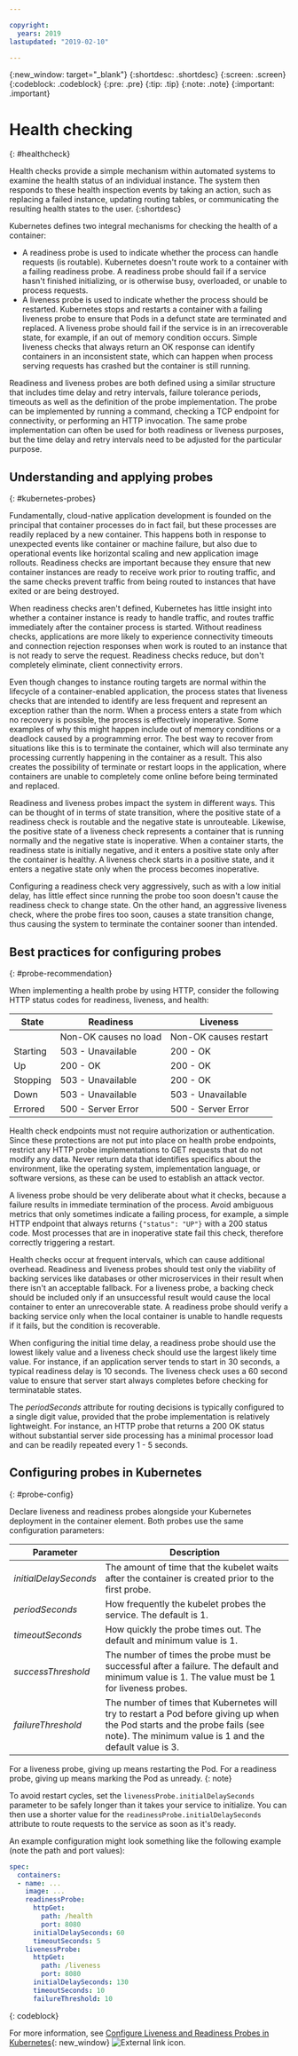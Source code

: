 ```yaml
---

copyright:
  years: 2019
lastupdated: "2019-02-10"

---
```


{:new_window: target="_blank"}
{:shortdesc: .shortdesc}
{:screen: .screen}
{:codeblock: .codeblock}
{:pre: .pre}
{:tip: .tip}
{:note: .note}
{:important: .important}

# Health checking
{: #healthcheck}

Health checks provide a simple mechanism within automated systems to examine the health status of an individual instance. The system then responds to these health inspection events by taking an action, such as replacing a failed instance, updating routing tables, or communicating the resulting health states to the user.
{:shortdesc}

Kubernetes defines two integral mechanisms for checking the health of a container:

* A readiness probe is used to indicate whether the process can handle requests (is routable). Kubernetes doesn't route work to a container with a failing readiness probe. A readiness probe should fail if a service hasn't finished initializing, or is otherwise busy, overloaded, or unable to process requests.
* A liveness probe is used to indicate whether the process should be restarted. Kubernetes stops and restarts a container with a failing liveness probe to ensure that Pods in a defunct state are terminated and replaced. A liveness probe should fail if the service is in an irrecoverable state, for example, if an out of memory condition occurs. Simple liveness checks that always return an OK response can identify containers in an inconsistent state, which can happen when process serving requests has crashed but the container is still running.

Readiness and liveness probes are both defined using a similar structure that includes time delay and retry intervals, failure tolerance periods, timeouts as well as the definition of the probe implementation. The probe can be implemented by running a command, checking a TCP endpoint for connectivity, or performing an HTTP invocation. The same probe implementation can often be used for both readiness or liveness purposes, but the time delay and retry intervals need to be adjusted for the particular purpose.

## Understanding and applying probes
{: #kubernetes-probes}

Fundamentally, cloud-native application development is founded on the principal that container processes do in fact fail, but these processes are readily replaced by a new container. This happens both in response to unexpected events like container or machine failure, but also due to operational events like horizontal scaling and new application image rollouts. Readiness checks are important because they ensure that new container instances are ready to receive work prior to routing traffic, and the same checks prevent traffic from being routed to instances that have exited or are being destroyed.

When readiness checks aren't defined, Kubernetes has little insight into whether a container instance is ready to handle traffic, and routes traffic immediately after the container process is started. Without readiness checks, applications are more likely to experience connectivity timeouts and connection rejection responses when work is routed to an instance that is not ready to serve the request. Readiness checks reduce, but don't completely eliminate, client connectivity errors.

Even though changes to instance routing targets are normal within the lifecycle of a container-enabled application, the process states that liveness checks that are intended to identify are less frequent and represent an exception rather than the norm. When a process enters a state from which no recovery is possible, the process is effectively inoperative. Some examples of why this might happen include out of memory conditions or a deadlock caused by a programming error. The best way to recover from situations like this is to terminate the container, which will also terminate any processing currently happening in the container as a result. This also creates the possibility of terminate or restart loops in the application, where containers are unable to completely come online before being terminated and replaced.

Readiness and liveness probes impact the system in different ways. This can be thought of in terms of state transition, where the positive state of a readiness check is routable and the negative state is unrouteable. Likewise, the positive state of a liveness check represents a container that is running normally and the negative state is inoperative. When a container starts, the readiness state is initially negative, and it enters a positive state only after the container is healthy. A liveness check starts in a positive state, and it enters a negative state only when the process becomes inoperative.

Configuring a readiness check very aggressively, such as with a low initial delay, has little effect since running the probe too soon doesn't cause the readiness check to change state. On the other hand, an aggressive liveness check, where the probe fires too soon, causes a state transition change, thus causing the system to terminate the container sooner than intended.

## Best practices for configuring probes
{: #probe-recommendation}

When implementing a health probe by using HTTP, consider the following HTTP status codes for readiness, liveness, and health:

| State    |  Readiness            |  Liveness             |
|----------|-----------------------|-----------------------|
|          | Non-OK causes no load | Non-OK causes restart |
| Starting | 503 - Unavailable     | 200 - OK              |
| Up       | 200 - OK              | 200 - OK              |
| Stopping | 503 - Unavailable     | 200 - OK              |
| Down     | 503 - Unavailable     | 503 - Unavailable     |
| Errored  | 500 - Server Error    | 500 - Server Error    |

Health check endpoints must not require authorization or authentication. Since these protections are not put into place on health probe endpoints, restrict any HTTP probe implementations to GET requests that do not modify any data. Never return data that identifies specifics about the environment, like the operating system, implementation language, or software versions, as these can be used to establish an attack vector.

A liveness probe should be very deliberate about what it checks, because a failure results in immediate termination of the process. Avoid ambiguous metrics that only sometimes indicate a failing process, for example, a simple HTTP endpoint that always returns `{"status": "UP"}` with a 200 status code. Most processes that are in inoperative state fail this check, therefore correctly triggering a restart.

Health checks occur at frequent intervals, which can cause additional overhead. Readiness and liveness probes should test only the viability of backing services like databases or other microservices in their result when there isn't an acceptable fallback. For a liveness probe, a backing check should be included only if an unsuccessful result would cause the local container to enter an unrecoverable state. A readiness probe should verify a backing service only when the local container is unable to handle requests if it fails, but the condition is recoverable.

When configuring the initial time delay, a readiness probe should use the lowest likely value and a liveness check should use the largest likely time value. For instance, if an application server tends to start in 30 seconds, a typical readiness delay is 10 seconds. The liveness check uses a 60 second value to ensure that server start always completes before checking for terminatable states.

The *periodSeconds* attribute for routing decisions is typically configured to a single digit value, provided that the probe implementation is relatively lightweight. For instance, an HTTP probe that returns a 200 OK status without substantial server side processing has a minimal processor load and can be readily repeated every 1 - 5 seconds.

## Configuring probes in Kubernetes
{: #probe-config}

Declare liveness and readiness probes alongside your Kubernetes deployment in the container element. Both probes use the same configuration parameters:

| Parameter | Description |
|-----------|-------------|
| *initialDelaySeconds* | The amount of time that the kubelet waits after the container is created prior to the first probe. |
| *periodSeconds* | How frequently the kubelet probes the service. The default is 1. |
| *timeoutSeconds* | How quickly the probe times out. The default and minimum value is 1. |
| *successThreshold* | The number of times the probe must be successful after a failure. The default and minimum value is 1. The value must be 1 for liveness probes. |
| *failureThreshold* | The number of times that Kubernetes will try to restart a Pod before giving up when the Pod starts and the probe fails (see note). The minimum value is 1 and the default value is 3. |

  For a liveness probe, giving up means restarting the Pod. For a readiness probe, giving up means marking the Pod as unready.
  {: note}

To avoid restart cycles, set the `livenessProbe.initialDelaySeconds` parameter to be safely longer than it takes your service to initialize. You can then use a shorter value for the `readinessProbe.initialDelaySeconds` attribute to route requests to the service as soon as it's ready.

An example configuration might look something like the following example (note the path and port values):

```yaml
spec:
  containers:
  - name: ...
    image: ...
    readinessProbe:
      httpGet:
        path: /health
        port: 8080
      initialDelaySeconds: 60
      timeoutSeconds: 5
    livenessProbe:
      httpGet:
        path: /liveness
        port: 8080
      initialDelaySeconds: 130
      timeoutSeconds: 10
      failureThreshold: 10
```
{: codeblock}

For more information, see [Configure Liveness and Readiness Probes in Kubernetes](https://kubernetes.io/docs/tasks/configure-pod-container/configure-liveness-readiness-probes/){: new_window} ![External link icon](../icons/launch-glyph.svg "External link icon").
